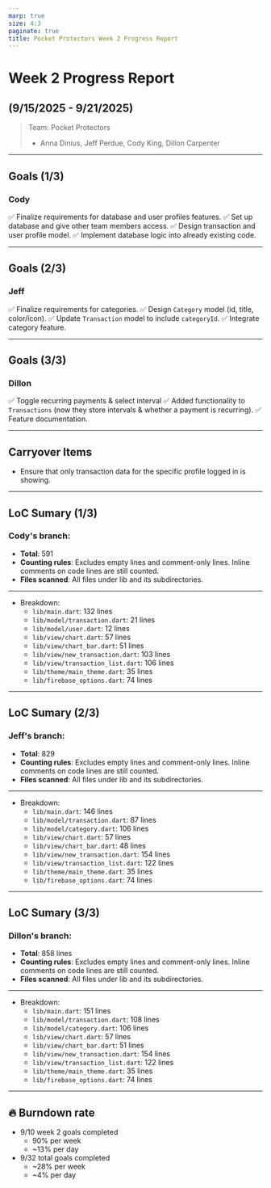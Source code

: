 ```yaml
---
marp: true
size: 4:3
paginate: true
title: Pocket Protectors Week 2 Progress Report
---
```


# Week 2 Progress Report

## (9/15/2025 - 9/21/2025)

> Team: Pocket Protectors
>
> - Anna Dinius, Jeff Perdue, Cody King, Dillon Carpenter

---

## Goals (1/3)

### Cody

✅ Finalize requirements for database and user profiles features.
✅ Set up database and give other team members access.
✅ Design transaction and user profile model.
✅ Implement database logic into already existing code.

---

## Goals (2/3)

### Jeff

✅ Finalize requirements for categories.
✅ Design `Category` model (id, title, color/icon).
✅ Update `Transaction` model to include `categoryId`.
✅ Integrate category feature.

---

## Goals (3/3)

### Dillon

✅ Toggle recurring payments & select interval
✅ Added functionality to `Transactions` (now they store intervals & whether a payment is recurring).
✅ Feature documentation.

---

## Carryover Items

- Ensure that only transaction data for the specific profile logged in is showing.

---

## LoC Sumary (1/3)

### Cody's branch:

- **Total**: 591
- **Counting rules**: Excludes empty lines and comment-only lines. Inline comments on code lines are still counted.
- **Files scanned**: All files under lib and its subdirectories.

---

- Breakdown:
  - `lib/main.dart`: 132 lines
  - `lib/model/transaction.dart`: 21 lines
  - `lib/model/user.dart`: 12 lines
  - `lib/view/chart.dart`: 57 lines
  - `lib/view/chart_bar.dart`: 51 lines
  - `lib/view/new_transaction.dart`: 103 lines
  - `lib/view/transaction_list.dart`: 106 lines
  - `lib/theme/main_theme.dart`: 35 lines
  - `lib/firebase_options.dart`: 74 lines

---

## LoC Sumary (2/3)

### Jeff's branch:

- **Total**: 829
- **Counting rules**: Excludes empty lines and comment-only lines. Inline comments on code lines are still counted.
- **Files scanned**: All files under lib and its subdirectories.

---

- Breakdown:
  - `lib/main.dart`: 146 lines
  - `lib/model/transaction.dart`: 87 lines
  - `lib/model/category.dart`: 106 lines
  - `lib/view/chart.dart`: 57 lines
  - `lib/view/chart_bar.dart`: 48 lines
  - `lib/view/new_transaction.dart`: 154 lines
  - `lib/view/transaction_list.dart`: 122 lines
  - `lib/theme/main_theme.dart`: 35 lines
  - `lib/firebase_options.dart`: 74 lines

---

## LoC Sumary (3/3)

### Dillon's branch:

- **Total**: 858 lines
- **Counting rules**: Excludes empty lines and comment-only lines. Inline comments on code lines are still counted.
- **Files scanned**: All files under lib and its subdirectories.

---

- Breakdown:
  - `lib/main.dart`: 151 lines
  - `lib/model/transaction.dart`: 108 lines
  - `lib/model/category.dart`: 106 lines
  - `lib/view/chart.dart`: 57 lines
  - `lib/view/chart_bar.dart`: 51 lines
  - `lib/view/new_transaction.dart`: 154 lines
  - `lib/view/transaction_list.dart`: 122 lines
  - `lib/theme/main_theme.dart`: 35 lines
  - `lib/firebase_options.dart`: 74 lines

---

## 🔥 Burndown rate

- 9/10 week 2 goals completed
  - 90% per week
  - ~13% per day
- 9/32 total goals completed
  - ~28% per week
  - ~4% per day
